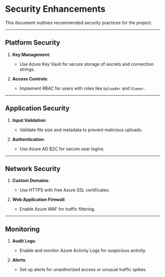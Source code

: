 # **Security Enhancements**

This document outlines recommended security practices for the project.

---

## **Platform Security**

1. **Key Management**:
   - Use Azure Key Vault for secure storage of secrets and connection strings.

2. **Access Controls**:
   - Implement RBAC for users with roles like `Uploader` and `Viewer`.

---

## **Application Security**

1. **Input Validation**:
   - Validate file size and metadata to prevent malicious uploads.

2. **Authentication**:
   - Use Azure AD B2C for secure user logins.

---

## **Network Security**

1. **Custom Domains**:
   - Use HTTPS with free Azure SSL certificates.

2. **Web Application Firewall**:
   - Enable Azure WAF for traffic filtering.

---

## **Monitoring**

1. **Audit Logs**:
   - Enable and monitor Azure Activity Logs for suspicious activity.

2. **Alerts**:
   - Set up alerts for unauthorized access or unusual traffic spikes.
